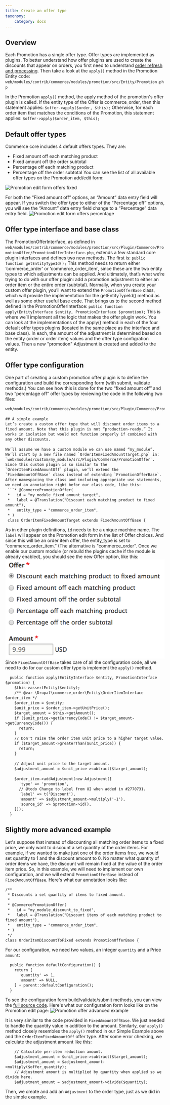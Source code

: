 ```yaml
---
title: Create an offer type
taxonomy:
    category: docs
---
```


## Overview
Each Promotion has a single offer type. Offer types are implemented as plugins. To better understand how offer plugins are used to create the discounts that appear on orders, you first need to understand [order refresh and processing](https:../orders/order-refresh-and-process). Then take a look at the `apply()` method in the Promotion Entity code: `web/modules/contrib/commerce/modules/promotion/src/Entity/Promotion.php`

In the Promotion `apply()` method, the apply method of the promotion's offer plugin is called. If the entity type of the Offer is commerce_order, then this statement applies:
  ```$offer->apply($order, $this);```
Otherwise, for each order item that matches the conditions of the Promotion, this statement applies:
  ```$offer->apply($order_item, $this);```
  
 ## Default offer types
 Commerce core includes 4 default offers types. They are:
* Fixed amount off each matching product
* Fixed amount off the order subtotal
* Percentage off each matching product
* Percentage off the order subtotal
You can see the list of all available offer types on the Promotion add/edit form:

![Promotion edit form offers fixed](Promotion_offers_fixed.png)

For both the “Fixed amount off” options, an “Amount” data entry field will appear. If you switch the offer type to either of the “Percentage off” options, you will see the “Amount” data entry field change to a “Percentage” data entry field.
![Promotion edit form offers percentage](Promotion_offers_percentage.png)

## Offer type interface and base class
The PromotionOfferInterface, as defined in `web/modules/contrib/commerce/modules/promotion/src/Plugin/Commerce/PromotionOffer/PromotionOfferInterface.php`, extends a few standard core plugin interfaces and defines two new methods. The first is:
```public function getEntityTypeId();```
This method needs to return either ‘commerce_order’ or ‘commerce_order_item’, since these are the two entity types to which adjustments can be applied. And ultimately, that’s what we’re trying to do with our offer plugin: add a promotion adjustment to either an order item or the entire order (subtotal). Normally, when you create your custom offer plugin, you’ll want to extend the `PromotionOfferBase` class, which will provide the implementation for the getEntityTypeId() method as well as some other useful base code.
That brings us to the second method defined in the PromotionOfferInterface:
```public function apply(EntityInterface $entity, PromotionInterface $promotion);```
This is where we’ll implement all the logic that makes the offer plugin work. You can look at the implementations of the apply() method in each of the four default offer types plugins (located in the same place as the interface and base class). In each, the amount of the adjustment is determined based on the entity (order or order item) values and the offer type configration values. Then a new "promotion" Adjustment is created and added to the entity.

## Offer type configuration
One part of creating a custom promotion offer plugin is to define the configuration and build the corresponding form (with submit, validate methods.) You can see how this is done for the two “fixed amount off” and two “percentage off” offer types by reviewing the code in the following two files:
```web/modules/contrib/commerce/modules/promotion/src/Plugin/Commerce/PromotionOffer/FixedAmountOffBase.php
web/modules/contrib/commerce/modules/promotion/src/Plugin/Commerce/PromotionOffer/PercentageOffBase.php```

## A simple example
Let’s create a custom offer type that will discount order items to a fixed amount. Note that this plugin is not “production-ready.” It works in isolation but would not function properly if combined with any other discounts.

We’ll assume we have a custom module we can use named “my_module”. We’ll start by a new file named `OrderItemFixedAmountTarget.php` in:
`web/modules/custom/my_module/src/Plugin/Commerce/PromotionOffer`. Since this custom plugin is so similar to the `OrderItemFixedAmountOff` plugin, we’ll extend the `FixedAmountOffBase` class instead of extending `PromotionOfferBase`. After namespacing the class and including appropriate use statements, we need an annotation right befor our class code, like this:
 ```* @CommercePromotionOffer(
 *   id = "my_module_fixed_amount_target",
 *   label = @Translation("Discount each matching product to fixed amount"),
 *   entity_type = "commerce_order_item",
 * ) 
 class OrderItemFixedAmountTarget extends FixedAmountOffBase {
 ```
As in other plugin definitions, `id` needs to be a unique machine name. The `label` will appear on the Promotion edit form in the list of Offer choices. And since this will be an order item offer, the entity_type is set to “commerce_order_item.” (The alternative is "commerce_order". Once we enable our custom module (or rebuild the plugins cache if the module is already enabled), you should see the new Offer option, like this:
![Promotion offer simple example](Promotion_example_simple.png)
Since `FixedAmountOffBase` takes care of all the configuration code, all we need to do for our custom offer type is implement the `apply()` method.
```
  public function apply(EntityInterface $entity, PromotionInterface $promotion) {
    $this->assertEntity($entity);
    /** @var \Drupal\commerce_order\Entity\OrderItemInterface $order_item */
    $order_item = $entity;
    $unit_price = $order_item->getUnitPrice();
    $target_amount = $this->getAmount();
    if ($unit_price->getCurrencyCode() != $target_amount->getCurrencyCode()) {
      return;
    }
    // Don't raise the order item unit price to a higher target value.
    if ($target_amount->greaterThan($unit_price)) {
      return;
    }

    // Adjust unit price to the target amount.
    $adjustment_amount = $unit_price->subtract($target_amount);

    $order_item->addAdjustment(new Adjustment([
      'type' => 'promotion',
      // @todo Change to label from UI when added in #2770731.
      'label' => t('Discount'),
      'amount' => $adjustment_amount->multiply('-1'),
      'source_id' => $promotion->id(),
    ]));
  }
```
## Slightly more advanced example
Let's suppose that instead of discounting all matching order items to a fixed price, we only want to discount a set quantity of the order items. For example, if we wanted to make just one of the order items free, we would set quantity to 1 and the discount amount to 0. No matter what quantity of order items we have, the discount will remain fixed at the value of the order item price.
So, in this example, we will need to implement our own configuration, and we will extend `PromotionOfferBase` instead of `FixedAmountOffBase`. Here's what our annotation looks like:
```
/**
 * Discounts a set quantity of items to fixed amount.
 *
 * @CommercePromotionOffer(
 *   id = "my_module_discount_to_fixed",
 *   label = @Translation("Discount items of each matching product to fixed amount"),
 *   entity_type = "commerce_order_item",
 * )
 */
class OrderItemDiscountToFixed extends PromotionOfferBase {
```
For our configuration, we need two values, an integer `quantity` and a Price `amount`:
```
  public function defaultConfiguration() {
    return [
      'quantity' => 1,
      'amount' => NULL,
    ] + parent::defaultConfiguration();
  }
```
To see the configuration form build/validate/submit methods, you can view the [full source code](https://gist.github.com/lisastreeter/d7bfeff9ef948c4cd3e7a1daad1c9b63). Here's what our configuration form looks like on the Promotion edit page:
![Promotion offer advanced example](Promotion_example_advance.png)

It is very similar to the code provided in `FixedAmountOffBase`. We just needed to handle the quantity value in addition to the amount. Similarly, our `apply()` method closely resembles the `apply()` method in our Simple Example above and the `OrderItemFixedAmountOff` offer type. After some error checking, we calculate the adjustment amount like this:

```
    // Calculate per-item reduction amount.
    $adjustment_amount = $unit_price->subtract($target_amount);
    $adjustment_amount = $adjustment_amount->multiply($offer_quantity);
    // Adjustment amount is multiplied by quantity when applied so we divide here.
    $adjustment_amount = $adjustment_amount->divide($quantity);
```
Then, we create and add an `Adjustment` to the order type, just as we did in the simple example.

